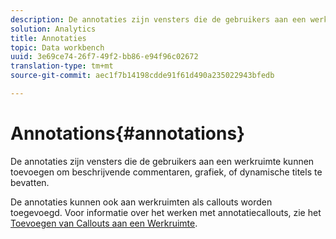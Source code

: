 ```yaml
---
description: De annotaties zijn vensters die de gebruikers aan een werkruimte kunnen toevoegen om beschrijvende commentaren, grafiek, of dynamische titels te bevatten.
solution: Analytics
title: Annotaties
topic: Data workbench
uuid: 3e69ce74-26f7-49f2-bb86-e94f96c02672
translation-type: tm+mt
source-git-commit: aec1f7b14198cdde91f61d490a235022943bfedb

---
```



# Annotations{#annotations}

De annotaties zijn vensters die de gebruikers aan een werkruimte kunnen toevoegen om beschrijvende commentaren, grafiek, of dynamische titels te bevatten.

De annotaties kunnen ook aan werkruimten als callouts worden toegevoegd. Voor informatie over het werken met annotatiecallouts, zie het [Toevoegen van Callouts aan een Werkruimte](../../../../home/c-get-started/c-vis/c-call-wkspc.md#concept-212b09e763044d938987b4a9c658adc0).
